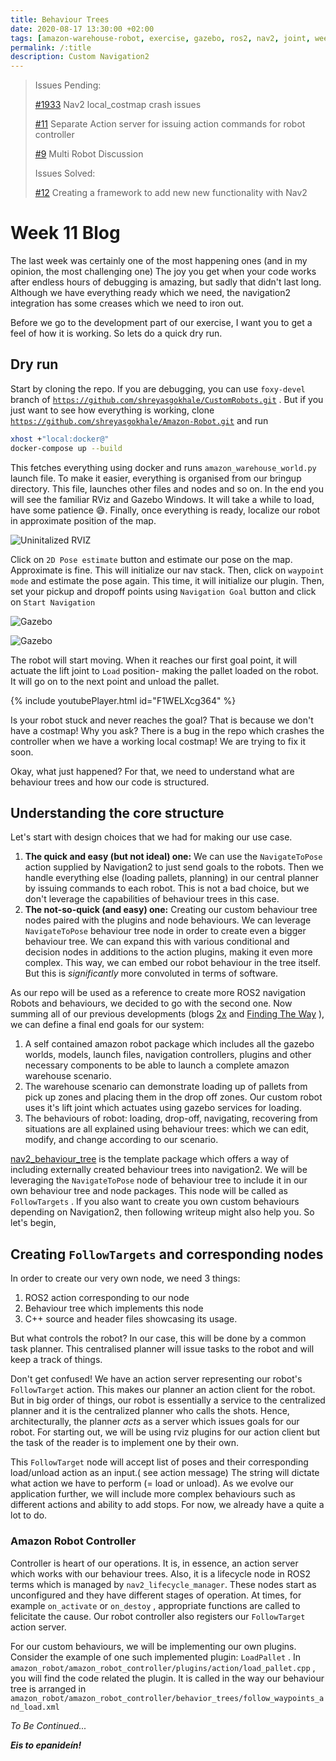 ```yaml
---
title: Behaviour Trees
date: 2020-08-17 13:30:00 +02:00
tags: [amazon-warehouse-robot, exercise, gazebo, ros2, nav2, joint, week-11]
permalink: /:title
description: Custom Navigation2 
---
```


> Issues Pending:
> 
> [#1933](https://github.com/ros-planning/navigation2/issues/1933) Nav2 local_costmap crash issues
>
> [#11](https://github.com/TheRoboticsClub/colab-gsoc2020-Shreyas_Gokhale/issues/11) Separate Action server for issuing action commands for robot controller 
>
> [#9](https://github.com/TheRoboticsClub/colab-gsoc2020-Shreyas_Gokhale/issues/9) Multi Robot Discussion
>
> Issues Solved:
>
> [#12](https://github.com/TheRoboticsClub/colab-gsoc2020-Shreyas_Gokhale/issues/12) Creating a framework to add new new functionality with Nav2

# Week 11 Blog

The last week was certainly one of the most happening ones (and in my opinion, the most challenging one) The joy you get when your code works after endless hours of debugging is amazing, but sadly that didn't last long. Although we have everything ready which we need, the navigation2 integration has some creases which we need to iron out. 

Before we go to the development part of our exercise, I want you to get a feel of how it is working. So lets do a quick dry run.

## Dry run

Start by cloning the repo. If you are debugging, you can use `foxy-devel`  branch of [`https://github.com/shreyasgokhale/CustomRobots.git`](https://github.com/shreyasgokhale/CustomRobots.git) . But if you just want to see how everything is working, clone [`https://github.com/shreyasgokhale/Amazon-Robot.git`](https://github.com/shreyasgokhale/Amazon-Robot.git)  and run 

```bash
xhost +"local:docker@" 
docker-compose up --build
```

This fetches everything using docker and runs `amazon_warehouse_world.py` launch file.  To make it easier, everything is organised from our bringup directory. This file, launches other files and nodes and so on. In the end you will see the familiar RViz and Gazebo Windows. It will take a while to load, have some patience 😅. Finally, once everything is ready, localize our robot in approximate position of the map.

![Uninitalized RVIZ](assets/blog-images/week-11/UninitalizedRViz.png)


Click on `2D Pose estimate` button and estimate our pose on the map. Approximate is fine. This will initialize our nav stack. Then, click on `waypoint mode` and estimate the pose again. This time, it will initialize our plugin. Then, set your pickup and dropoff points using `Navigation Goal` button and click on `Start Navigation`


![Gazebo](assets/blog-images/week-11/SetNav.gif)


![Gazebo](assets/blog-images/week-11/gazebo.png)

The robot will start moving. When it reaches our first goal point, it will actuate the lift joint to `Load` position- making the pallet loaded on the robot. It will go on to the next point and unload the pallet. 

{% include youtubePlayer.html id="F1WELXcg364" %}

Is your robot stuck and never reaches the goal? That is because we don't have a costmap! Why you ask? There is a bug in the repo which crashes the controller when we have a working local costmap! We are trying to fix it soon.

Okay, what just happened? For that, we need to understand what are behaviour trees and how our code is structured. 

## Understanding the core structure

Let's start with design choices that we had for making our use case.

1. **The quick and easy (but not ideal) one:**  We can use the `NavigateToPose` action supplied by Navigation2 to just send goals to the robots. Then we handle everything else (loading pallets, planning) in our central planner by issuing commands to each robot. This is not a bad choice, but we don't leverage the capabilities of behaviour trees in this case.
2. **The not-so-quick (and easy) one:** Creating our custom behaviour tree nodes paired with the plugins and node behaviours. We can leverage `NavigateToPose` behaviour tree node in order to create even a bigger behaviour tree. We can expand this with various conditional and decision nodes in additions to the action plugins, making it even more complex. This way, we can embed our robot behaviour in the tree itself. But this is *significantly* more convoluted in terms of software.

As our repo will be used as a reference to create more ROS2 navigation Robots and behaviours, we decided to go with the second one. Now summing all of our previous developments (blogs [2x](https://theroboticsclub.github.io/colab-gsoc2020-Shreyas_Gokhale/two-x) and [Finding The Way](https://theroboticsclub.github.io/colab-gsoc2020-Shreyas_Gokhale/finding-the-way) ), we can define a final end goals for our system:

1.  A self contained amazon robot package which includes all the gazebo worlds, models, launch files, navigation controllers, plugins and other necessary components to be able to launch a complete amazon warehouse scenario. 
2. The warehouse scenario can demonstrate loading up of pallets from pick up zones and placing them in the drop off zones. Our custom robot uses it's lift joint which actuates using gazebo services for loading.
3. The behaviours of robot: loading, drop-off, navigating, recovering from situations are all explained using behaviour trees: which we can edit, modify, and change according to our scenario. 

[nav2_behaviour_tree](https://github.com/ros-planning/navigation2/tree/master/nav2_behavior_tree)  is the template package which offers a way of including externally created behaviour trees into navigation2. We will be leveraging the `NavigateToPose` node of behaviour tree to include it in our own behaviour tree and node packages.  This node will be called as `FollowTargets` . If you also want to create you own custom behaviours depending on Navigation2, then following writeup might also help you. So let's begin,

## Creating `FollowTargets` and corresponding nodes

In order to create our very own  node, we need 3 things: 

1. ROS2 action corresponding to our node
2. Behaviour tree which implements this node
3. C++ source and header files showcasing its usage.

  

But what controls the robot? In our case, this will be done by a common task planner. This centralised planner will issue tasks to the robot and will keep a track of things. 

Don't get confused! We have an action server representing our robot's `FollowTarget` action. This makes our planner an action client for the robot. But in big order of things, our robot is essentially a service to the centralized planner and it is the centralized planner who calls the shots. Hence, architecturally, the planner *acts* as a server which issues goals for our robot.  For starting out, we will be using rviz plugins for our action client but the task of the reader is to implement one by their own.

This `FollowTarget` node will accept list of poses and their corresponding load/unload action as an input.( see action message) The string will dictate what action we have to perform (= load or unload). As we evolve our application further, we will include more complex behaviours such as different actions and ability to add stops. For now, we already have a quite a lot to do.

### Amazon Robot Controller

Controller is heart of our operations. It is, in essence, an action server which works with our behaviour trees. Also, it is a lifecycle node in ROS2 terms which is managed by `nav2_lifecycle_manager`. These nodes start as unconfigured and they have different stages of operation. At times, for example `on_activate` or `on_destoy` , appropriate functions are called to felicitate the cause. Our robot controller also registers our `FollowTarget` action server. 

For our custom behaviours, we will be implementing our own plugins. Consider the example of one such implemented plugin: `LoadPallet` . In `amazon_robot/amazon_robot_controller/plugins/action/load_pallet.cpp` , you will find the code related the plugin. It is called in the way our behaviour tree is arranged in `amazon_robot/amazon_robot_controller/behavior_trees/follow_waypoints_and_load.xml`

*To Be Continued...*

***Eis to epanideín!***